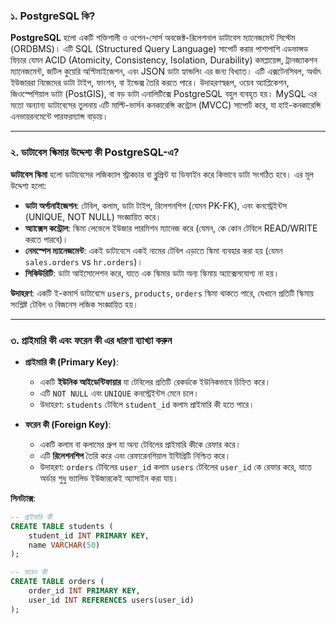 ### ১. **PostgreSQL কি?**

**PostgreSQL** হলো একটি শক্তিশালী ও ওপেন-সোর্স অবজেক্ট-রিলেশনাল ডাটাবেস ম্যানেজমেন্ট সিস্টেম (ORDBMS)। এটি SQL (Structured Query Language) সাপোর্ট করার পাশাপাশি এডভান্সড ফিচার যেমন ACID (Atomicity, Consistency, Isolation, Durability) কমপ্লায়েন্স, ট্রানজ্যাকশন ম্যানেজমেন্ট, জটিল কুয়েরি অপ্টিমাইজেশন, এবং JSON ডাটা হ্যান্ডলিং এর জন্য বিখ্যাত। এটি এক্সটেনসিবল, অর্থাৎ ইউজাররা নিজেদের ডাটা টাইপ, ফাংশন, বা ইন্ডেক্স তৈরি করতে পারে। উদাহরণস্বরূপ, ওয়েব অ্যাপ্লিকেশন, জিওস্পেশিয়াল ডাটা (PostGIS), বা বড় ডাটা এনালিটিক্সে PostgreSQL বহুল ব্যবহৃত হয়। MySQL এর মতো অন্যান্য ডাটাবেসের তুলনায় এটি মাল্টি-ভার্সন কনকারেন্সি কন্ট্রোল (MVCC) সাপোর্ট করে, যা হাই-কনকারেন্সি এনভায়রনমেন্টে পারফরম্যান্স বাড়ায়।

---

### ২. **ডাটাবেস স্কিমার উদ্দেশ্য কী PostgreSQL-এ?**

**ডাটাবেস স্কিমা** হলো ডাটাবেসের লজিক্যাল স্ট্রাকচার বা ব্লুপ্রিন্ট যা ডিফাইন করে কিভাবে ডাটা সংগঠিত হবে। এর মূল উদ্দেশ্য হলো:

- **ডাটা অর্গানাইজেশন**: টেবিল, কলাম, ডাটা টাইপ, রিলেশনশিপ (যেমন PK-FK), এবং কনস্ট্রেইন্টস (UNIQUE, NOT NULL) সংজ্ঞায়িত করে।
- **অ্যাক্সেস কন্ট্রোল**: স্কিমা লেভেলে ইউজার পারমিশন ম্যানেজ করে (যেমন, কে কোন টেবিলে READ/WRITE করতে পারবে)।
- **নেমস্পেস ম্যানেজমেন্ট**: একই ডাটাবেসে একই নামের টেবিল এড়াতে স্কিমা ব্যবহার করা হয় (যেমন `sales.orders` vs `hr.orders`)।
- **সিকিউরিটি**: ডাটা আইসোলেশন করে, যাতে এক স্কিমার ডাটা অন্য স্কিমায় অ্যাক্সেসযোগ্য না হয়।

**উদাহরণ**: একটি ই-কমার্স ডাটাবেসে `users`, `products`, `orders` স্কিমা থাকতে পারে, যেখানে প্রতিটি স্কিমায় সংশ্লিষ্ট টেবিল ও বিজনেস লজিক সংজ্ঞায়িত হয়।

---

### ৩. **প্রাইমারি কী এবং ফরেন কী এর ধারণা ব্যাখ্যা করুন**

- **প্রাইমারি কী (Primary Key)**:

  - একটি **ইউনিক আইডেন্টিফায়ার** যা টেবিলের প্রতিটি রেকর্ডকে ইউনিকভাবে চিহ্নিত করে।
  - এটি `NOT NULL` এবং `UNIQUE` কনস্ট্রেইন্টস মেনে চলে।
  - উদাহরণ: `students` টেবিলে `student_id` কলাম প্রাইমারি কী হতে পারে।

- **ফরেন কী (Foreign Key)**:
  - একটি কলাম বা কলামের গ্রুপ যা অন্য টেবিলের প্রাইমারি কীকে রেফার করে।
  - এটি **রিলেশনশিপ** তৈরি করে এবং রেফারেনশিয়াল ইন্টিগ্রিটি নিশ্চিত করে।
  - উদাহরণ: `orders` টেবিলের `user_id` কলাম `users` টেবিলের `user_id` কে রেফার করে, যাতে অর্ডার শুধু ভ্যালিড ইউজারকেই অ্যাসাইন করা যায়।

**সিনট্যাক্স**:

```sql
-- প্রাইমারি কী
CREATE TABLE students (
    student_id INT PRIMARY KEY,
    name VARCHAR(50)
);

-- ফরেন কী
CREATE TABLE orders (
    order_id INT PRIMARY KEY,
    user_id INT REFERENCES users(user_id)
);
```
